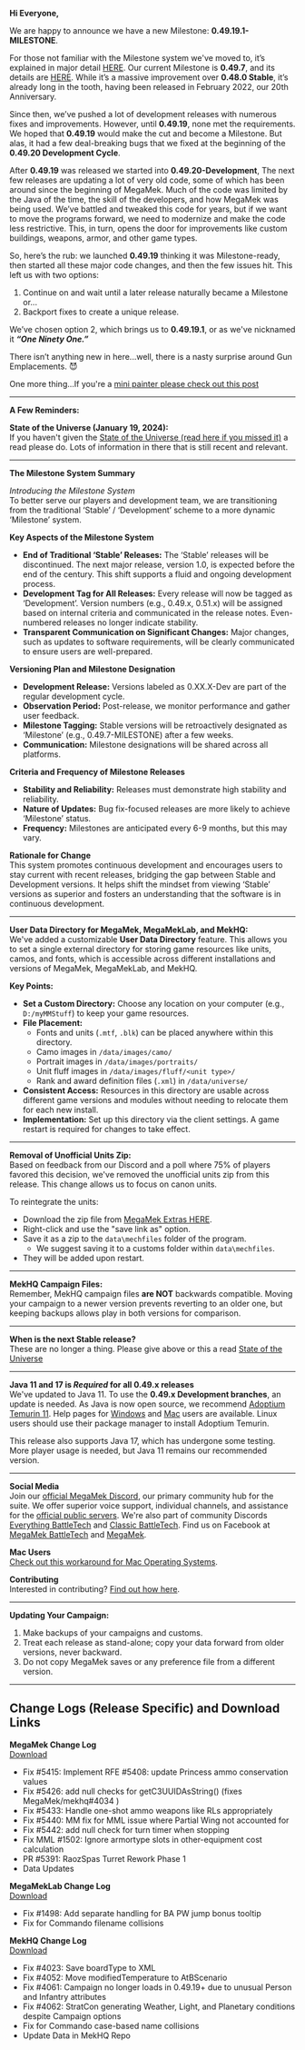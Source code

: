 **Hi Everyone,**

We are happy to announce we have a new Milestone: **0.49.19.1-MILESTONE**.

For those not familiar with the Milestone system we've moved to, it’s explained in major detail [HERE](https://megamek.org/2024/01/19/State-of-the-Universe!.html). Our current Milestone is **0.49.7**, and its details are [HERE](https://megamek.org/2022/02/18/New-Development-Release-v0.49.7.html). While it’s a massive improvement over **0.48.0 Stable**, it’s already long in the tooth, having been released in February 2022, our 20th Anniversary.

Since then, we’ve pushed a lot of development releases with numerous fixes and improvements. However, until **0.49.19**, none met the requirements. We hoped that **0.49.19** would make the cut and become a Milestone. But alas, it had a few deal-breaking bugs that we fixed at the beginning of the **0.49.20 Development Cycle**.

After **0.49.19** was released we started into **0.49.20-Development**, The next few releases are updating a lot of very old code, some of which has been around since the beginning of MegaMek. Much of the code was limited by the Java of the time, the skill of the developers, and how MegaMek was being used. We’ve battled and tweaked this code for years, but if we want to move the programs forward, we need to modernize and make the code less restrictive. This, in turn, opens the door for improvements like custom buildings, weapons, armor, and other game types.

So, here’s the rub: we launched **0.49.19** thinking it was Milestone-ready, then started all these major code changes, and then the few issues hit. This left us with two options:

1. Continue on and wait until a later release naturally became a Milestone or...
2. Backport fixes to create a unique release.

We’ve chosen option 2, which brings us to **0.49.19.1**, or as we've nicknamed it _**“One Ninety One.”**_

There isn’t anything new in here...well, there is a nasty surprise around Gun Emplacements. 😈

One more thing...If you're a [mini painter please check out this post](https://megamek.org/2024/04/21/Artists-Wanted-for-Mini-Fluff-Pack.html)

---

**A Few Reminders:**

**State of the Universe (January 19, 2024):**  
If you haven't given the [State of the Universe (read here if you missed it)](https://bg.battletech.com/forums/index.php?topic=83774.0) a read please do. Lots of information in there that is still recent and relevant.

---

**The Milestone System Summary**

*Introducing the Milestone System*  
To better serve our players and development team, we are transitioning from the traditional ‘Stable’ / ‘Development’ scheme to a more dynamic ‘Milestone’ system.

**Key Aspects of the Milestone System**

- **End of Traditional ‘Stable’ Releases:** The ‘Stable’ releases will be discontinued. The next major release, version 1.0, is expected before the end of the century. This shift supports a fluid and ongoing development process.
- **Development Tag for All Releases:** Every release will now be tagged as ‘Development’. Version numbers (e.g., 0.49.x, 0.51.x) will be assigned based on internal criteria and communicated in the release notes. Even-numbered releases no longer indicate stability.
- **Transparent Communication on Significant Changes:** Major changes, such as updates to software requirements, will be clearly communicated to ensure users are well-prepared.

**Versioning Plan and Milestone Designation**

- **Development Release:** Versions labeled as 0.XX.X-Dev are part of the regular development cycle.
- **Observation Period:** Post-release, we monitor performance and gather user feedback.
- **Milestone Tagging:** Stable versions will be retroactively designated as ‘Milestone’ (e.g., 0.49.7-MILESTONE) after a few weeks.
- **Communication:** Milestone designations will be shared across all platforms.

**Criteria and Frequency of Milestone Releases**

- **Stability and Reliability:** Releases must demonstrate high stability and reliability.
- **Nature of Updates:** Bug fix-focused releases are more likely to achieve ‘Milestone’ status.
- **Frequency:** Milestones are anticipated every 6-9 months, but this may vary.

**Rationale for Change**  
This system promotes continuous development and encourages users to stay current with recent releases, bridging the gap between Stable and Development versions. It helps shift the mindset from viewing ‘Stable’ versions as superior and fosters an understanding that the software is in continuous development.

---

**User Data Directory for MegaMek, MegaMekLab, and MekHQ:**  
We've added a customizable **User Data Directory** feature. This allows you to set a single external directory for storing game resources like units, camos, and fonts, which is accessible across different installations and versions of MegaMek, MegaMekLab, and MekHQ.

**Key Points:**

- **Set a Custom Directory:** Choose any location on your computer (e.g., `D:/myMMStuff`) to keep your game resources.
- **File Placement:**
    - Fonts and units (`.mtf`, `.blk`) can be placed anywhere within this directory.
    - Camo images in `/data/images/camo/`
    - Portrait images in `/data/images/portraits/`
    - Unit fluff images in `/data/images/fluff/<unit type>/`
    - Rank and award definition files (`.xml`) in `/data/universe/`
- **Consistent Access:** Resources in this directory are usable across different game versions and modules without needing to relocate them for each new install.
- **Implementation:** Set up this directory via the client settings. A game restart is required for changes to take effect.

---

**Removal of Unofficial Units Zip:**  
Based on feedback from our Discord and a poll where 75% of players favored this decision, we've removed the unofficial units zip from this release. This change allows us to focus on canon units.

To reintegrate the units:

- Download the zip file from [MegaMek Extras HERE](https://github.com/MegaMek/megamek-extras/tree/master/data/mechfiles).
- Right-click and use the "save link as" option.
- Save it as a zip to the `data\mechfiles` folder of the program.
    - We suggest saving it to a customs folder within `data\mechfiles`.
- They will be added upon restart.

---

**MekHQ Campaign Files:**  
Remember, MekHQ campaign files **are NOT** backwards compatible. Moving your campaign to a newer version prevents reverting to an older one, but keeping backups allows play in both versions for comparison.

---

**When is the next Stable release?**  
These are no longer a thing. Please give above or this a read [State of the Universe](https://bg.battletech.com/forums/index.php?topic=83774.0)

---

**Java 11 and 17 is *Required* for all 0.49.x releases**  
We've updated to Java 11. To use the **0.49.x Development branches**, an update is needed. As Java is now open source, we recommend [Adoptium Temurin 11](https://adoptium.net/index.html?variant=openjdk11). Help pages for [Windows](https://github.com/MegaMek/megamek/wiki/Updating-to-Adoptium) and [Mac](https://megamek.org/wiki/mac_issues.html) users are available. Linux users should use their package manager to install Adoptium Temurin.

This release also supports Java 17, which has undergone some testing. More player usage is needed, but Java 11 remains our recommended version.

---

**Social Media**  
Join our [official MegaMek Discord](https://discord.gg/megamek), our primary community hub for the suite. We offer superior voice support, individual channels, and assistance for the [official public servers](https://megamek.games). We're also part of community Discords [Everything BattleTech](https://discord.gg/gyXMWjT) and [Classic BattleTech](https://discord.gg/D9jFn52). Find us on Facebook at [MegaMek BattleTech](https://www.facebook.com/groups/5124394675) and [MegaMek](https://www.facebook.com/MegaMek).

**Mac Users**  
[Check out this workaround for Mac Operating Systems](https://megamek.org/wiki/mac_issues.html).

**Contributing**  
Interested in contributing? [Find out how here](https://megamek.org/wiki/I-want-to-help).

---

**Updating Your Campaign:**

1. Make backups of your campaigns and customs.
2. Treat each release as stand-alone; copy your data forward from older versions, never backward.
3. Do not copy MegaMek saves or any preference file from a different version.

---
## **Change Logs (Release Specific) and Download Links**

**MegaMek Change Log**  
[Download](https://github.com/MegaMek/megamek/releases/tag/v0.49.19.1)

- Fix #5415: Implement RFE #5408: update Princess ammo conservation values
- Fix #5426: add null checks for getC3UUIDAsString() (fixes MegaMek/mekhq#4034 )
- Fix #5433: Handle one-shot ammo weapons like RLs appropriately
- Fix #5440: MM fix for MML issue where Partial Wing not accounted for
- Fix #5442: add null check for turn timer when stopping
- Fix MML #1502: Ignore armortype slots in other-equipment cost calculation
- PR #5391: RaozSpas Turret Rework Phase 1
- Data Updates

**MegaMekLab Change Log**  
[Download](https://github.com/MegaMek/megameklab/releases/tag/v0.49.19.1)
- Fix #1498: Add separate handling for BA PW jump bonus tooltip
- Fix for Commando filename collisions

**MekHQ Change Log**  
[Download](https://github.com/MegaMek/mekhq/releases/tag/v0.49.19.1)
- Fix #4023: Save boardType to XML
- Fix #4052: Move modifiedTemperature to AtBScenario
- Fix #4061: Campaign no longer loads in 0.49.19+ due to unusual Person and Infantry attributes
- Fix #4062: StratCon generating Weather, Light, and Planetary conditions despite Campaign options
- Fix for Commando case-based name collisions
- Update Data in MekHQ Repo